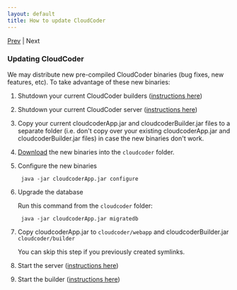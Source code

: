 ```yaml
---
layout: default
title: How to update CloudCoder
---
```

[Prev](commands.html) | Next

### Updating CloudCoder

We may distribute new pre-compiled CloudCoder binaries (bug fixes, new features, etc).  To take advantage of these new binaries:

1. Shutdown your current CloudCoder builders ([instructions here](builder.html))

2. Shutdown your current CloudCoder server ([instructions here](commands.html))

3. Copy your current cloudcoderApp.jar and cloudcoderBuilder.jar files to a separate folder (i.e. don't copy over your existing cloudcoderApp.jar and cloudcoderBuilder.jar files) in case the new binaries don't work.

4. [Download](../downloads/downloads.html) the new binaries into the `cloudcoder` folder.

5. Configure the new binaries

		java -jar cloudcoderApp.jar configure

6. Upgrade the database

	Run this command from the `cloudcoder` folder:

		java -jar cloudcoderApp.jar migratedb

7. Copy cloudcoderApp.jar to `cloudcoder/webapp` and cloudcoderBuilder.jar `cloudcoder/builder`

	You can skip this step if you previously created symlinks.

8. Start the server ([instructions here](deploy.html))

9. Start the builder ([instructions here](builder.html))

